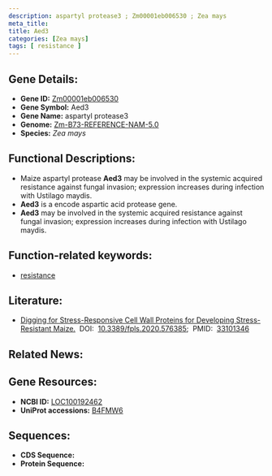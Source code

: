 ```yaml
---
description: aspartyl protease3 ; Zm00001eb006530 ; Zea mays
meta_title:
title: Aed3
categories: [Zea mays]
tags: [ resistance ]
---
```


## Gene Details:
- **Gene ID:**	[Zm00001eb006530](https://www.maizegdb.org/gene_center/gene/Zm00001eb006530)
- **Gene Symbol:** Aed3
- **Gene Name:** aspartyl protease3
- **Genome:** [Zm-B73-REFERENCE-NAM-5.0](https://www.maizegdb.org/genome/assembly/Zm-B73-REFERENCE-NAM-5.0)
- **Species:** *Zea mays*

## Functional Descriptions:
   - Maize aspartyl protease **Aed3** may be involved in the systemic acquired resistance against fungal invasion; expression increases during infection with Ustilago maydis.
   - **Aed3** is a encode aspartic acid protease gene.
   - **Aed3** may be involved in the systemic acquired resistance against fungal invasion; expression increases during infection with Ustilago maydis.

## Function-related keywords:
- [resistance](/tags/resistance/)

## Literature:
   - [Digging for Stress-Responsive Cell Wall Proteins for Developing Stress-Resistant Maize.]( https://www.frontiersin.org/articles/10.3389/fpls.2020.576385/full)&nbsp;&nbsp;DOI:&nbsp;&nbsp;[10.3389/fpls.2020.576385](https://www.frontiersin.org/articles/10.3389/fpls.2020.576385/full);&nbsp;&nbsp;PMID:&nbsp;&nbsp;[33101346](https://pubmed.ncbi.nlm.nih.gov/33101346/)

## Related News:

## Gene Resources:
- **NCBI ID:**  [LOC100192462](https://www.ncbi.nlm.nih.gov/gene/?term=LOC100192462)
- **UniProt accessions:** [B4FMW6](https://www.uniprot.org/uniprotkb/B4FMW6/entry)



## Sequences:
- **CDS Sequence:**
- **Protein Sequence:**
